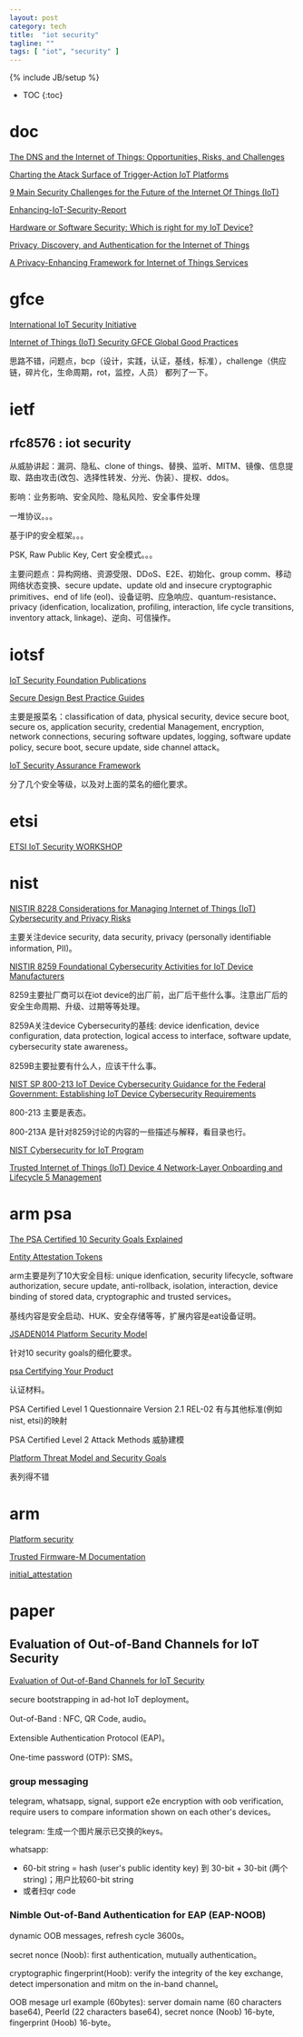 ```yaml
---
layout: post
category: tech
title:  "iot security"
tagline: ""
tags: [ "iot", "security" ] 
---
```

{% include JB/setup %}

* TOC
{:toc}

# doc


[The DNS and the Internet of Things: Opportunities, Risks, and Challenges](https://www.icann.org/en/system/files/files/sac-105-en.pdf)

[Charting the Atack Surface of Trigger-Action IoT Platforms](https://adambates.org/documents/Wang_Ccs19.pdf)

[9 Main Security Challenges for the Future of the Internet Of Things (IoT)](https://readwrite.com/2019/09/05/9-main-security-challenges-for-the-future-of-the-internet-of-things-iot/)

[Enhancing-IoT-Security-Report](https://www.internetsociety.org/wp-content/uploads/2019/05/Enhancing-IoT-Security-Report-2019_EN.pdf)

[Hardware or Software Security: Which is right for my IoT Device?](https://www.iotcentral.io/blog/hardware-or-software-security-which-is-right-for-my-iot-device)

[Privacy, Discovery, and Authentication for the Internet of Things](https://arxiv.org/abs/1604.06959)

[A Privacy-Enhancing Framework for Internet of Things Services](https://eprint.iacr.org/2019/1471.pdf)

# gfce

[International IoT Security Initiative](https://thegfce.org/initiatives/international-iot-security-initiative/)

[Internet of Things (IoT) Security GFCE Global Good Practices](https://cybilportal.org/wp-content/uploads/2019/10/GFCE-GGP-IoT.pdf)

思路不错，问题点，bcp（设计，实践，认证，基线，标准），challenge（供应链，碎片化，生命周期，rot，监控，人员） 都列了一下。

# ietf

## rfc8576 : iot security

从威胁讲起：漏洞、隐私、clone of things、替换、监听、MITM、镜像、信息提取、路由攻击(改包、选择性转发、分光、伪装）、提权、ddos。

影响：业务影响、安全风险、隐私风险、安全事件处理

一堆协议。。。

基于IP的安全框架。。。

PSK, Raw Public Key, Cert 安全模式。。。

主要问题点：异构网络、资源受限、DDoS、E2E、初始化、group comm、移动网络状态变换、secure update、update old and insecure cryptographic primitives、end of life (eol)、设备证明、应急响应、quantum-resistance、privacy (idenfication, localization, profiling, interaction, life cycle transitions, inventory attack, linkage)、逆向、可信操作。

# iotsf 

[IoT Security Foundation Publications](https://www.iotsecurityfoundation.org/best-practice-guidelines/)

[Secure Design Best Practice Guides](https://www.iotsecurityfoundation.org/wp-content/uploads/2019/12/Best-Practice-Guides-Release-2_Digitalv3.pdf)

主要是报菜名：classification of data, physical security, device secure boot, secure os, application security, credential Management, encryption, network connections, securing software updates, logging, software update policy, secure boot, secure update, side channel attack。

[IoT Security Assurance Framework](https://www.iotsecurityfoundation.org/wp-content/uploads/2021/11/IoTSF-IoT-Security-Assurance-Framework-Release-3.0-Nov-2021-1.pdf)

分了几个安全等级，以及对上面的菜名的细化要求。 

# etsi

[ETSI IoT Security WORKSHOP](https://docbox.etsi.org/Workshop/2016/201606_SECURITYWS/S03_RISKSFROMTRANSPORTDOMAIN/RENAULT_LONC.pdf)

# nist

[NISTIR 8228 Considerations for Managing Internet of Things (IoT) Cybersecurity and Privacy Risks](https://csrc.nist.gov/publications/detail/nistir/8228/final)

主要关注device security, data security, privacy (personally identifiable information, PII)。

[NISTIR 8259 Foundational Cybersecurity Activities for IoT Device Manufacturers](https://csrc.nist.gov/publications/detail/nistir/8259/final)

8259主要扯厂商可以在iot device的出厂前，出厂后干些什么事。注意出厂后的安全生命周期、升级、过期等等处理。

8259A关注device Cybersecurity的基线: device idenfication, device configuration, data protection, logical access to interface, software update, cybersecurity state awareness。

8259B主要扯要有什么人，应该干什么事。

[NIST  SP 800-213 IoT Device Cybersecurity Guidance for the Federal Government: Establishing IoT Device Cybersecurity Requirements](https://csrc.nist.gov/publications/detail/sp/800-213/final)

800-213 主要是表态。

800-213A 是针对8259讨论的内容的一些描述与解释，看目录也行。

[NIST Cybersecurity for IoT Program](https://www.nist.gov/programs-projects/nist-cybersecurity-iot-program)

[Trusted Internet of Things (IoT) Device 4 Network-Layer Onboarding and Lifecycle 5 Management](https://nvlpubs.nist.gov/nistpubs/CSWP/NIST.CSWP.09082020-draft.pdf)


# arm psa

[The PSA Certified 10 Security Goals Explained](https://www.psacertified.org/blog/psa-certified-10-security-goals-explained/)

[Entity Attestation Tokens](https://www.psacertified.org/blog/what-is-an-entity-attestation-token/)

arm主要是列了10大安全目标: unique idenfication, security lifecycle, software authorization, secure update, anti-rollback, isolation, interaction, device binding of stored data, cryptographic and trusted services。

基线内容是安全启动、HUK、安全存储等等，扩展内容是eat设备证明。

[JSADEN014 Platform Security Model](https://www.psacertified.org/app/uploads/2021/12/JSADEN014_PSA_Certified_SM_V1.1_BET0.pdf)

针对10 security goals的细化要求。

[psa Certifying Your Product](https://www.psacertified.org/development-resources/certification-resources/)

认证材料。

PSA Certified Level 1 Questionnaire Version 2.1 REL-02 有与其他标准(例如nist, etsi)的映射

PSA Certified Level 2 Attack Methods 威胁建模

[Platform Threat Model and Security Goals](https://www.psacertified.org/development-resources/building-in-security/platform-threat-model-and-security-goals/)

表列得不错

# arm

[Platform security](https://developer.arm.com/architectures/architecture-security-features/platform-security)

[Trusted Firmware-M Documentation](https://tf-m-user-guide.trustedfirmware.org/index.html)

[initial_attestation](https://git.trustedfirmware.org/TF-M/trusted-firmware-m.git/tree/secure_fw/partitions/initial_attestation)


# paper

## Evaluation of Out-of-Band Channels for IoT Security

[Evaluation of Out-of-Band Channels for IoT Security](https://link.springer.com/article/10.1007/s42979-019-0018-8)

secure bootstrapping in ad-hot IoT deployment。

Out-of-Band : NFC, QR Code, audio。

Extensible Authentication Protocol (EAP)。


One-time password (OTP): SMS。

### group messaging

telegram, whatsapp, signal, support e2e encryption with oob verification, require users to compare information shown on each other's devices。

telegram: 生成一个图片展示已交换的keys。

whatsapp: 
- 60-bit string = hash (user's public identity key) 到 30-bit + 30-bit (两个string)；用户比较60-bit string
- 或者扫qr code


### Nimble Out-of-Band Authentication for EAP (EAP-NOOB)

dynamic OOB messages, refresh cycle 3600s。

secret nonce (Noob): first authentication, mutually authentication。

cryptographic fingerprint(Hoob): verify the integrity of the key exchange, detect impersonation and mitm on the in-band channel。

OOB mesage url example (60bytes): server domain name (60 characters base64),  PeerId (22 characters base64),  secret nonce (Noob) 16-byte, fingerprint (Hoob) 16-byte。
